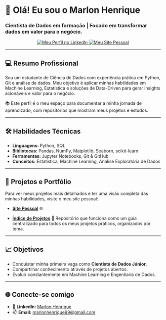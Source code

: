 # 👋 Olá! Eu sou o Marlon Henrique

### Cientista de Dados em formação | Focado em transformar dados em valor para o negócio.

<div align="center">
  <a href="https://www.linkedin.com/in/marlon-henrique-abdon-silva-8704a8217/">
    <img src="https://img.shields.io/badge/LinkedIn-0077B5?style=for-the-badge&logo=linkedin&logoColor=white" alt="Meu Perfil no LinkedIn" />
  </a>
  <a href="https://marlon99henrique.github.io/">
    <img src="https://img.shields.io/badge/Site%20Pessoal-00b4d8?style=for-the-badge&logo=About.me&logoColor=white" alt="Meu Site Pessoal" />
  </a>
</div>

---

## 💻 Resumo Profissional

Sou um estudante de Ciência de Dados com experiência prática em Python, Git e análise de dados. Meu objetivo é aplicar minhas habilidades em Machine Learning, Estatística e soluções de Data-Driven para gerar insights acionáveis e valor para o negócio.

📚 Este perfil é o meu espaço para documentar a minha jornada de aprendizado, com repositórios que mostram meus projetos e estudos.

---

## 🛠️ Habilidades Técnicas

- **Linguagens:** Python, SQL
- **Bibliotecas:** Pandas, NumPy, Matplotlib, Seaborn, scikit-learn
- **Ferramentas:** Jupyter Notebooks, Git & GitHub
- **Conceitos:** Estatística, Machine Learning, Análise Exploratória de Dados

---

## 📂 Projetos e Portfólio

Para ver meus projetos mais detalhados e ter uma visão completa das minhas habilidades, visite o meu site pessoal:

- **[Site Pessoal](https://marlon99henrique.github.io/)** 🌐

- **[Índice de Projetos](https://github.com/Marlon99henrique/projetos-ciencia-dados)** 📘
  Repositório que funciona como um guia centralizado para todos os meus projetos práticos, organizados por tema.

---

## 📈 Objetivos

- Conquistar minha primeira vaga como **Cientista de Dados Júnior**.
- Compartilhar conhecimento através de projetos abertos.
- Evoluir constantemente em Machine Learning e Engenharia de Dados.

---

## 🌐 Conecte-se comigo

- 💼 **LinkedIn:** [Marlon Henrique](https://www.linkedin.com/in/marlon-henrique-abdon-silva-8704a8217/)
- 📫 **Email:** marlonhenrique99@gmail.com
